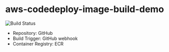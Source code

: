 # aws-codedeploy-image-build-demo

![Build Status](https://codebuild.ap-northeast-1.amazonaws.com/badges?uuid=eyJlbmNyeXB0ZWREYXRhIjoiU0FIcXlOdHV5WHFxNkQ3cWlZZEZnNWw2WVQyUThmbGo4RFJxV3p4b2VydFA2alZNdm02RXpIdG9lZTBzclEzL0FXVlY1TmRZSktncG1FZWNhN0JnaVhzPSIsIml2UGFyYW1ldGVyU3BlYyI6IlRLMldlUTh4cXBuWm51ZFAiLCJtYXRlcmlhbFNldFNlcmlhbCI6MX0%3D&branch=main)

* Repository: GitHub
* Build Trigger: GitHub webhook
* Container Registry: ECR

